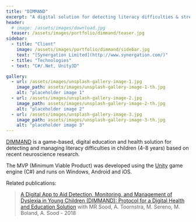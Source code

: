 ```yaml
---
title: "DIMMAND"
excerpt: "A digital solution for detecting literacy difficulties & strengths in children "
header:
  # image: /assets/images/download.jpg
  teaser: /assets/images/portfolio/dimmand/teaser.jpg
sidebar:
  - title: "Client"
    image: /assets/images/portfolio/dimmand/sidebar.jpg
    text: "[Synergation Limited](http://www.synergation.com/)"
  - title: "Technologies"
  - text: "C#/.Net, Unity3D"

gallery:
  - url: /assets/images/unsplash-gallery-image-1.jpg
    image_path: assets/images/unsplash-gallery-image-1-th.jpg
    alt: "placeholder image 1"
  - url: /assets/images/unsplash-gallery-image-2.jpg
    image_path: assets/images/unsplash-gallery-image-2-th.jpg
    alt: "placeholder image 2"
  - url: /assets/images/unsplash-gallery-image-3.jpg
    image_path: assets/images/unsplash-gallery-image-3-th.jpg
    alt: "placeholder image 3"
---
```


[DIMMAND](http://www.dimmand.co.uk/) is a game-based, digital education and health solution for detecting and managing literacy difficulties in children (4-8 years) based on recent neuroscience research.

The MVP (Minimum Viable Product) was developed using the [Unity](https://unity.com/) game engine (C#) and runs on Windows, Android and iOS.

Related publications:

> [A Digital App to Aid Detection, Monitoring, and Management of Dyslexia in Young Children (DIMMAND): Protocol for a Digital Health and Education Solution](http://www.researchprotocols.org/2018/5/e135/) with MR Sood, A. Toornstra, M. Sereno, M. Boland, A. Sood - 2018 